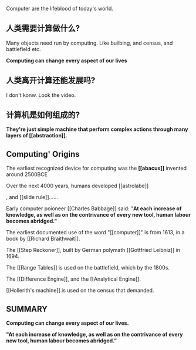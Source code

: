 Computer are the lifeblood of today's world.

## 人类需要计算做什么?

Many objects need run by computing. Like builbing, and census, and battlefield etc.

**Computing can change every aspect of our lives**

## 人类离开计算还能发展吗?

I don't konw. Look the video.

## 计算机是如何组成的?

**They're just simple machine that perform complex actions through many layers of [[abstraction]].**

## Computing' Origins

The earliest recognized device for computing was the **[[abacus]]** invented around 2500BCE

Over the next 4000 years, humans developed [[astrolabe]]

, and [[slide rule]]……

Early computer poioneer [[Charles Babbage]] said: "**At each increase of knowledge, as well as on the contrivance of every new tool, human labour becomes abridged."**

The earliest documented use of the word "[[computer]]" is from 1613, in a book by [[Richard Braithwait]].

The [[Step Reckoner]], built by German polymath [[Gottfried Leibniz]] in 1694.

The [[Range Tables]] is used on the battlefield, which by the 1800s.

The [[Difference Engine]], and the [[Analytical Engine]].

[[Hollerith's machine]] is used on the census that demanded.

## SUMMARY

**Computing can change every aspect of our lives.**

**"At each increase of knowledge, as well as on the contrivance of every new tool, human labour becomes abridged."**
